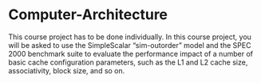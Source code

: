 # Computer-Architecture

This course project has to be done individually.
In this course project, you will be asked to use the SimpleScalar “sim-outorder” model and the SPEC 2000 benchmark suite to evaluate the performance impact of a number of basic cache configuration parameters, such as the L1 and L2 cache size, associativity, block size, and so on.
